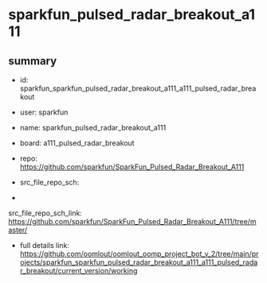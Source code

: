 # sparkfun_pulsed_radar_breakout_a111
 
## summary 
* id: sparkfun_sparkfun_pulsed_radar_breakout_a111_a111_pulsed_radar_breakout
* user: sparkfun
* name: sparkfun_pulsed_radar_breakout_a111
* board: a111_pulsed_radar_breakout
* repo: https://github.com/sparkfun/SparkFun_Pulsed_Radar_Breakout_A111



* src_file_repo_sch: 
*
 src_file_repo_sch_link: https://github.com/sparkfun/SparkFun_Pulsed_Radar_Breakout_A111/tree/master/
* full details link: https://github.com/oomlout/oomlout_oomp_project_bot_v_2/tree/main/projects/sparkfun_sparkfun_pulsed_radar_breakout_a111_a111_pulsed_radar_breakout/current_version/working  






